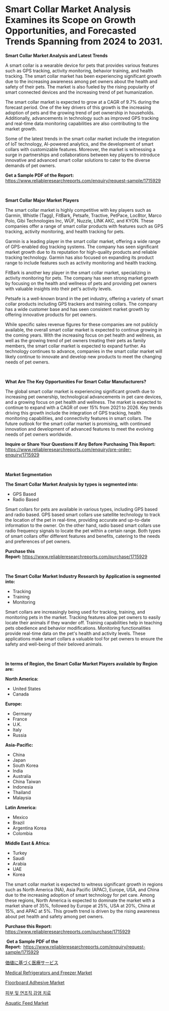 <p><h1>Smart Collar Market Analysis Examines its Scope on Growth Opportunities, and Forecasted Trends Spanning from 2024 to 2031.</h1></p><p><strong>Smart Collar Market Analysis and Latest Trends</strong></p>
<p><p>A smart collar is a wearable device for pets that provides various features such as GPS tracking, activity monitoring, behavior training, and health tracking. The smart collar market has been experiencing significant growth due to the increasing awareness among pet owners about the health and safety of their pets. The market is also fueled by the rising popularity of smart connected devices and the increasing trend of pet humanization.</p><p>The smart collar market is expected to grow at a CAGR of 9.7% during the forecast period. One of the key drivers of this growth is the increasing adoption of pets and the growing trend of pet ownership in households. Additionally, advancements in technology such as improved GPS tracking and real-time data monitoring capabilities are also contributing to the market growth.</p><p>Some of the latest trends in the smart collar market include the integration of IoT technology, AI-powered analytics, and the development of smart collars with customizable features. Moreover, the market is witnessing a surge in partnerships and collaborations between key players to introduce innovative and advanced smart collar solutions to cater to the diverse demands of pet owners.</p></p>
<p><strong>Get a Sample PDF of the Report:&nbsp;</strong> <a href="https://www.reliableresearchreports.com/enquiry/request-sample/1715929">https://www.reliableresearchreports.com/enquiry/request-sample/1715929</a></p>
<p>&nbsp;</p>
<p><strong>Smart Collar Major Market Players</strong></p>
<p><p>The smart collar market is highly competitive with key players such as Garmin, Whistle (Tagg), FitBark, Petsafe, Tractive, PetPace, Loc8tor, Marco Polo, Gibi Technologies Inc, WÜF, Nuzzle, LINK AKC, and KYON. These companies offer a range of smart collar products with features such as GPS tracking, activity monitoring, and health tracking for pets.</p><p>Garmin is a leading player in the smart collar market, offering a wide range of GPS-enabled dog tracking systems. The company has seen significant market growth due to its reputation for high-quality products and reliable tracking technology. Garmin has also focused on expanding its product range to include features such as activity monitoring and health tracking.</p><p>FitBark is another key player in the smart collar market, specializing in activity monitoring for pets. The company has seen strong market growth by focusing on the health and wellness of pets and providing pet owners with valuable insights into their pet's activity levels.</p><p>Petsafe is a well-known brand in the pet industry, offering a variety of smart collar products including GPS trackers and training collars. The company has a wide customer base and has seen consistent market growth by offering innovative products for pet owners.</p><p>While specific sales revenue figures for these companies are not publicly available, the overall smart collar market is expected to continue growing in the coming years. With the increasing focus on pet health and wellness, as well as the growing trend of pet owners treating their pets as family members, the smart collar market is expected to expand further. As technology continues to advance, companies in the smart collar market will likely continue to innovate and develop new products to meet the changing needs of pet owners.</p></p>
<p>&nbsp;</p>
<p><strong>What Are The Key Opportunities For Smart Collar Manufacturers?</strong></p>
<p><p>The global smart collar market is experiencing significant growth due to increasing pet ownership, technological advancements in pet care devices, and a growing focus on pet health and wellness. The market is expected to continue to expand with a CAGR of over 15% from 2021 to 2026. Key trends driving this growth include the integration of GPS tracking, health monitoring capabilities, and connectivity features in smart collars. The future outlook for the smart collar market is promising, with continued innovation and development of advanced features to meet the evolving needs of pet owners worldwide.</p></p>
<p><strong>Inquire or Share Your Questions If Any Before Purchasing This Report:</strong> <a href="https://www.reliableresearchreports.com/enquiry/pre-order-enquiry/1715929">https://www.reliableresearchreports.com/enquiry/pre-order-enquiry/1715929</a></p>
<p>&nbsp;</p>
<p><strong>Market Segmentation</strong></p>
<p><strong>The Smart Collar Market Analysis by types is segmented into:</strong></p>
<p><ul><li>GPS Based</li><li>Radio Based</li></ul></p>
<p><p>Smart collars for pets are available in various types, including GPS based and radio based. GPS based smart collars use satellite technology to track the location of the pet in real-time, providing accurate and up-to-date information to the owner. On the other hand, radio based smart collars use radio frequency signals to locate the pet within a certain range. Both types of smart collars offer different features and benefits, catering to the needs and preferences of pet owners.</p></p>
<p><strong>Purchase this Report:&nbsp;</strong><a href="https://www.reliableresearchreports.com/purchase/1715929">https://www.reliableresearchreports.com/purchase/1715929</a></p>
<p>&nbsp;</p>
<p><strong>The Smart Collar Market Industry Research by Application is segmented into:</strong></p>
<p><ul><li>Tracking</li><li>Training</li><li>Monitoring</li></ul></p>
<p><p>Smart collars are increasingly being used for tracking, training, and monitoring pets in the market. Tracking features allow pet owners to easily locate their animals if they wander off. Training capabilities help in teaching pets obedience and behavior modifications. Monitoring functionalities provide real-time data on the pet's health and activity levels. These applications make smart collars a valuable tool for pet owners to ensure the safety and well-being of their beloved animals.</p></p>
<p>&nbsp;</p>
<p><strong>In terms of Region, the Smart Collar Market Players available by Region are:</strong></p>
<p>
    <p> <strong> North America: </strong>
        <ul>
            <li>United States</li>
            <li>Canada</li>
        </ul>
        </p> 
    <p> <strong> Europe: </strong>
        <ul>
            <li>Germany</li>
            <li>France</li>
            <li>U.K.</li>
            <li>Italy</li>
            <li>Russia</li>
        </ul>
        </p> 
    <p> <strong> Asia-Pacific: </strong>
        <ul>
            <li>China</li>
            <li>Japan</li>
            <li>South Korea</li>
            <li>India</li>
            <li>Australia</li>
            <li>China Taiwan</li>
            <li>Indonesia</li>
            <li>Thailand</li>
            <li>Malaysia</li>
        </ul>
        </p> 
    <p> <strong> Latin America: </strong>
        <ul>
            <li>Mexico</li>
            <li>Brazil</li>
            <li>Argentina Korea</li>
            <li>Colombia</li>
        </ul>
        </p> 
    <p> <strong> Middle East & Africa: </strong>
        <ul>
            <li>Turkey</li>
            <li>Saudi</li>
            <li>Arabia</li>
            <li>UAE</li>
            <li>Korea</li>
        </ul>
    </p>
    </p>
<p><p>The smart collar market is expected to witness significant growth in regions such as North America (NA), Asia Pacific (APAC), Europe, USA, and China due to the increasing adoption of smart technology for pet care. Among these regions, North America is expected to dominate the market with a market share of 35%, followed by Europe at 25%, USA at 20%, China at 15%, and APAC at 5%. This growth trend is driven by the rising awareness about pet health and safety among pet owners.</p></p>
<p><strong>Purchase this Report: </strong><a href="https://www.reliableresearchreports.com/purchase/1715929">https://www.reliableresearchreports.com/purchase/1715929</a></p>
<p>&nbsp;<strong>Get a Sample PDF of the Report:&nbsp;&nbsp;</strong><a href="https://www.reliableresearchreports.com/enquiry/request-sample/1715929">https://www.reliableresearchreports.com/enquiry/request-sample/1715929</a></p>
<p><strong></strong></p>
<p><p><a href="https://medium.com/@reyeshowell655/%E4%BE%A1%E5%80%A4%E3%83%99%E3%83%BC%E3%82%B9%E3%81%AE%E5%8C%BB%E7%99%82%E3%82%B5%E3%83%BC%E3%83%93%E3%82%B9%E5%B8%82%E5%A0%B4%E3%81%AE%E5%88%86%E6%9E%90-%E3%82%B0%E3%83%AD%E3%83%BC%E3%83%90%E3%83%AB%E7%94%A3%E6%A5%AD%E3%81%AE%E8%A6%8B%E9%80%9A%E3%81%97%E3%81%A8%E4%BA%88%E6%B8%AC-2024%E5%B9%B4%E3%81%8B%E3%82%892031%E5%B9%B4%E3%81%BE%E3%81%A7-1d9c05104124">価値に基づく医療サービス</a></p><p><a href="https://issuu.com/reportprime-2/docs/medical-refrigerators-and-freezer-market-size-2030">Medical Refrigerators and Freezer Market</a></p><p><a href="https://view.publitas.com/reportprime-1/floorboard-adhesive-market-dynamics-2024-2031-also-about-its-market-trends-projections-and-opportunities/">Floorboard Adhesive Market</a></p><p><a href="https://medium.com/@jerrodhilll68/%ED%94%BC%EB%B6%80-%EB%B0%8F-%EC%97%B0%EC%A1%B0%EC%A7%81-%EA%B0%90%EC%97%BC-%EC%B9%98%EB%A3%8C-%EC%8B%9C%EC%9E%A5-%EB%B6%84%EC%84%9D-%EA%B8%80%EB%A1%9C%EB%B2%8C-%EC%82%B0%EC%97%85-%EC%A0%84%EB%A7%9D-%EB%B0%8F-%EC%98%88%EC%B8%A1-2024%EB%85%84%EB%B6%80%ED%84%B0-2031%EB%85%84%EA%B9%8C%EC%A7%80-15649729dc55">피부 및 연조직 감염 치료</a></p><p><a href="https://view.publitas.com/reportprime-1/aquatic-feed-market-size-share-trends-analysis-report-by-material-by-type-by-end-user-by-region-and-segment-forecasts-2024-2031/">Aquatic Feed Market</a></p></p>